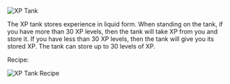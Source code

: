 ![XP Tank](https://i.imgur.com/rEvNOoM.png?1)

The XP tank stores experience in liquid form. When standing on the tank, if you have more than 30 XP levels, then the tank will take XP from you and store it. If you have less than 30 XP levels, then the tank will give you its stored XP. The tank can store up to 30 levels of XP.

Recipe:

![XP Tank Recipe](https://i.imgur.com/rXyq9rl.png?1)